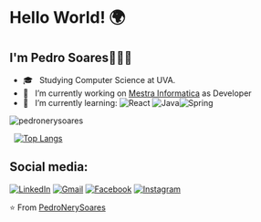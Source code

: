 # Hello World! :earth_africa:
## I'm Pedro Soares👨🏾‍💻





- 🎓 &nbsp; Studying Computer Science at UVA.
- 🔭 &nbsp; I’m currently working on <a href="http://www.mestrainfo.com.br/site/" target="_blank">Mestra Informatica</a> as Developer
- 🌱 &nbsp; I’m currently learning: ![React](https://img.shields.io/badge/-React-333333?style=flat&logo=react) ![Java](https://img.shields.io/badge/-Java-333333?style=flat&logo=Java&logoColor=007396)![Spring](https://img.shields.io/badge/-Spring-333333?style=flat&logo=spring)



<img  src="https://github-readme-stats.vercel.app/api?username=pedronerysoares&show_icons=true&locale=pt-br" alt="pedronerysoares" /></p>

&nbsp; [![Top Langs](https://github-readme-stats.vercel.app/api/top-langs/?username=pedronerysoares&layout=compact&theme=radical)](https://github.com/pedronerysoares/github-readme-stats)


## Social media: 
[![LinkedIn](https://img.shields.io/badge/-LINKEDIN-0077B5?style=for-the-badge&logo=linkedin&logoColor=white)](https://www.linkedin.com/in/pedro-nery-8831901b1/)
[![Gmail](https://img.shields.io/badge/-GMAIL-D14836?style=for-the-badge&logo=gmail&logoColor=white)](mailto:pedrohnery@gmail.com)
[![Facebook](https://img.shields.io/badge/facebook-%231877F2.svg?&style=for-the-badge&logo=facebook&logoColor=white)](https://www.facebook.com/pedro.nery.18)
[![Instagram](https://img.shields.io/badge/instagram-%23E4405F.svg?&style=for-the-badge&logo=instagram&logoColor=white)](https://www.instagram.com/nery.pedro/)








⭐️ From [PedroNerySoares](https://github.com/PedroNerySoares)
